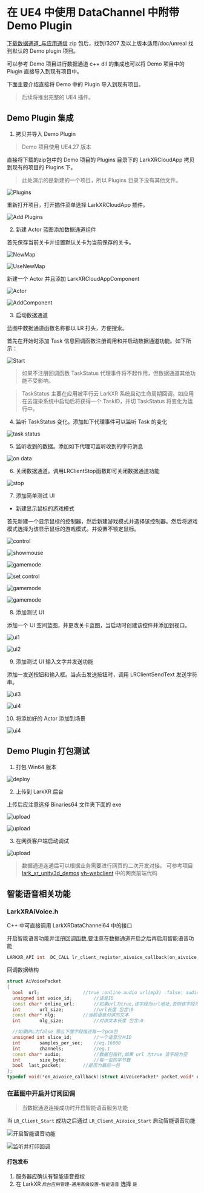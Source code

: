 # 在 UE4 中使用 DataChannel 中附带 Demo Plugin

[下载数据通道_与应用通信](https://www.pingxingyun.com/devCenter.html) zip 包后，找到/3207 及以上版本适用/doc/unreal 找到默认的 Demo plugin 项目。

可以参考 Demo 项目进行数据通道 c++ dll 的集成也可以将 Demo 项目中的 Plugin 直接导入到现有项目中。

下面主要介绍直接将 Demo 中的 Plugin 导入到现有项目。

> 后续将推出完整的 UE4 插件。

## Demo Plugin 集成

1. 拷贝并导入 Demo Plugin

> Demo 项目使用 UE4.27 版本

直接将下载的zip包中的 Demo 项目的 Plugins 目录下的 LarkXRCloudApp 拷贝到现有的项目的 Plugins 下。

> 此处演示的是新建的一个项目，所以 Plugins 目录下没有其他文件。

![Plugins](img_ue_datachannel_2/2.png)

重新打开项目，打开插件菜单选择 LarkXRCloudApp 插件。

![Add Plugins](img_ue_datachannel_2/1.png)

2. 新建 Actor 蓝图添加数据通道组件

首先保存当前关卡并设置默认关卡为当前保存的关卡。

![NewMap](img_ue_datachannel_2/5.png)

![UseNewMap](img_ue_datachannel_2/4.png)

新建一个 Actor 并且添加 LarkXRCloudAppComponent

![Actor](img_ue_datachannel_2/6.png)

![AddComponent](img_ue_datachannel_2/7.png)

3. 启动数据通道

蓝图中数据通道函数名称都以 LR 打头，方便搜索。

首先在开始时添加 Task 信息回调函数注册调用和并启动数据通道功能。如下所示：

![Start](img_ue_datachannel_2/8.png)

> 如果不注册回调函数 TaskStatus 代理事件将不起作用，但数据通道其他功能不受影响。

> TaskStatus 主要在应用被平行云 LarkXR 系统启动生命周期回调，如应用在云渲染系统中启动后将获得一个 TaskID，并切 TaskStatus 将变化为运行中。

4. 监听 TaskStatus 变化。添加如下代理事件可以监听 Task 的变化

![task status](img_ue_datachannel_2/9.png)

5. 监听收到的数据。添加如下代理可监听收到的字符消息

![on data](img_ue_datachannel_2/10.png)

6. 关闭数据通道。调用LRClientStop函数即可关闭数据通道功能

![stop](img_ue_datachannel_2/11.png)

7. 添加简单测试 UI

* 新建显示鼠标的游戏模式

首先新建一个显示鼠标的控制器，然后新建游戏模式并选择该控制器。然后将游戏模式选择为该显示鼠标的游戏模式。并设置不锁定鼠标。

![control](img_ue_datachannel_2/13.png)

![showmouse](img_ue_datachannel_2/14.png)

![gamemode](img_ue_datachannel_2/12.png)

![set control](img_ue_datachannel_2/15.png)

![gamemode](img_ue_datachannel_2/17.png)

![gamemode](img_ue_datachannel_2/18.png)

8. 添加测试 UI

添加一个 UI 空间蓝图，并更改关卡蓝图，当启动时创建该控件并添加到视口。

![ui1](img_ue_datachannel_2/19.png)

![ui2](img_ue_datachannel_2/22.png)

9. 添加测试 UI 输入文字并发送功能

添加一发送按钮和输入框。当点击发送按钮时，调用 LRClientSendText 发送字符串。

![ui3](img_ue_datachannel_2/20.png)

![ui4](img_ue_datachannel_2/21.png)

10. 将添加好的 Actor 添加到场景

![ui4](img_ue_datachannel_2/23.png)

## Demo Plugin 打包测试

1. 打包 Win64 版本

![deploy](img_ue_datachannel_2/24.png)

2. 上传到 LarkXR 后台

上传后应注意选择 Binaries64 文件夹下面的 exe

![upload](img_ue_datachannel_2/25.png)

![upload](img_ue_datachannel_2/26.png)

3. 在网页客户端启动调试

![upload](img_ue_datachannel_2/27.png)

> 数据通道连通后可以根据业务需要进行网页的二次开发对接。
> 可参考项目[lark_xr_unity3d_demos](https://github.com/ParaverseTechnology/lark_xr_unity3d_demos) [vh-webclient](https://github.com/ParaverseTechnology/vh-webclient) 中的网页前端代码

## 智能语音相关功能

### LarkXRAiVoice.h

C++ 中可直接调用 LarkXRDataChannel64 中的接口

开启智能语音功能并注册回调函数,要注意在数据通道开启之后再启用智能语音功能

```c++
LARKXR_API int  DC_CALL lr_client_register_aivoice_callback(on_aivoice_callback cb,void* user_data);
```

回调数据结构

```c++
struct AiVoicePacket
{
  bool	url;				//true :online audio url(mp3) .false: audio pack (pcm)
  unsigned int voice_id;		//语音ID
  const char* online_url;		//如果url为true,该字段为url地址,否则该字段为NULL 
  int	    url_size;			//url长度 包含\0
  const char* nlg;			//当前语音对讲的文本
  int	    nlg_size;			//对讲文本长度 包含\0

  //如果URL为false 那么下面字段描述每一个pcm包
  unsigned int slice_id;		//一个语音分片ID
  int		samples_per_sec;	//eg.16000
  int		channels;		    //eg.1
  const char* audio;			//数据包指针,如果 url 为true 该字段为空
  int		size_byte;			//每一包的字节数
  bool	last_packet;		//是否为最后一包
};
typedef void(*on_aivoice_callback)(struct AiVoicePacket* packet,void* user_data);
```

### 在蓝图中开启并订阅回调

> 当数据通道连接成功时开启智能语音服务功能


当 `LR_Client_Start` 成功之后通过 `LR_Client_AiVoice_Start` 启动智能语音功能

![开启智能语音功能](img_ue_datachannel_2/28.png)

![监听并打印回调](img_ue_datachannel_2/29.png)

#### 打包发布

1. 服务器应确认有智能语音授权
2. 在 LarkXR `后台应用管理`-`通用高级设置`-`智能语音` 选择 `是`
